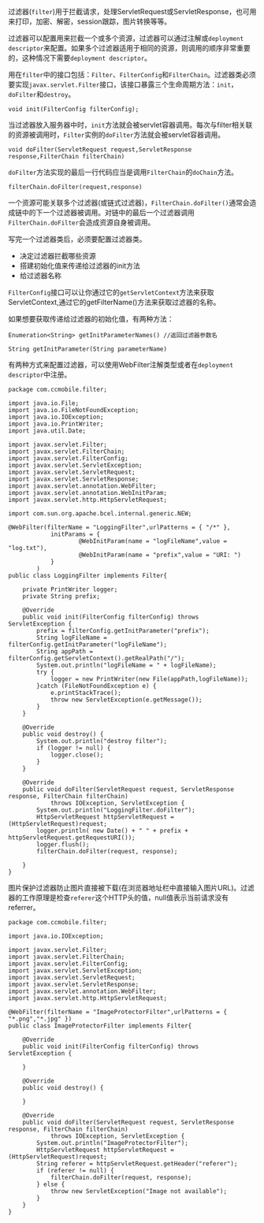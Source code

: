 过滤器(`filter`)用于拦截请求，处理ServletRequest或ServletResponse，也可用来打印，加密、解密，session跟踪，图片转换等等。

过滤器可以配置用来拦截一个或多个资源，过滤器可以通过注解或`deployment descriptor`来配置。如果多个过滤器适用于相同的资源，则调用的顺序非常重要的，这种情况下需要`deployment descriptor`。

用在`filter`中的接口包括：`Filter`、`FilterConfig`和`FilterChain`。过滤器类必须要实现`javax.servlet.Filter`接口，该接口暴露三个生命周期方法：`init`，`doFilter`和`destroy`。

```
void init(FilterConfig filterConfig);
```

当过滤器放入服务器中时，`init`方法就会被servlet容器调用。每次与filter相关联的资源被调用时，`Filter`实例的`doFilter`方法就会被servlet容器调用。

```
void doFilter(ServletRequest request,ServletResponse response,FilterChain filterChain)
```

`doFilter`方法实现的最后一行代码应当是调用`FilterChain`的`doChain`方法。

```
filterChain.doFilter(request,response)
```

一个资源可能关联多个过滤器(或链式过滤器)，`FilterChain.doFilter()`通常会造成链中的下一个过滤器被调用。对链中的最后一个过滤器调用`FilterChain.doFilter`会造成资源自身被调用。

写完一个过滤器类后，必须要配置过滤器类。

* 决定过滤器拦截哪些资源
* 搭建初始化值来传递给过滤器的init方法
* 给过滤器名称

`FilterConfig`接口可以让你通过它的`getServletContext`方法来获取ServletContext,通过它的getFilterName()方法来获取过滤器的名称。

如果想要获取传递给过滤器的初始化值，有两种方法：

```
Enumeration<String> getInitParameterNames() //返回过滤器参数名
```

```
String getInitParameter(String parameterName)
```

有两种方式来配置过滤器，可以使用WebFilter注解类型或者在`deployment descriptor`中注册。

```
package com.ccmobile.filter;

import java.io.File;
import java.io.FileNotFoundException;
import java.io.IOException;
import java.io.PrintWriter;
import java.util.Date;

import javax.servlet.Filter;
import javax.servlet.FilterChain;
import javax.servlet.FilterConfig;
import javax.servlet.ServletException;
import javax.servlet.ServletRequest;
import javax.servlet.ServletResponse;
import javax.servlet.annotation.WebFilter;
import javax.servlet.annotation.WebInitParam;
import javax.servlet.http.HttpServletRequest;

import com.sun.org.apache.bcel.internal.generic.NEW;

@WebFilter(filterName = "LoggingFilter",urlPatterns = { "/*" },
			initParams = {
					@WebInitParam(name = "logFileName",value = "log.txt"),
					@WebInitParam(name = "prefix",value = "URI: ")
			}
		)
public class LoggingFilter implements Filter{
	
	private PrintWriter logger;
	private String prefix;
	
	@Override
	public void init(FilterConfig filterConfig) throws ServletException {
		prefix = filterConfig.getInitParameter("prefix");
		String logFileName = filterConfig.getInitParameter("logFileName");
		String appPath = filterConfig.getServletContext().getRealPath("/");
		System.out.println("logFileName = " + logFileName);
		try {
			logger = new PrintWriter(new File(appPath,logFileName));
		}catch (FileNotFoundException e) {
			e.printStackTrace();
			throw new ServletException(e.getMessage());
		}
	}
	
	@Override
	public void destroy() {
		System.out.println("destroy filter");
		if (logger != null) {
			logger.close();
		}
	}
	
	@Override
	public void doFilter(ServletRequest request, ServletResponse response, FilterChain filterChain)
			throws IOException, ServletException {
		System.out.println("LoggingFilter.doFilter");
		HttpServletRequest httpServletRequest = (HttpServletRequest)request;
		logger.println( new Date() + " " + prefix + httpServletRequest.getRequestURI());
		logger.flush();
		filterChain.doFilter(request, response);
		
	}
}
```


图片保护过滤器防止图片直接被下载(在浏览器地址栏中直接输入图片URL)。过滤器的工作原理是检查`referer`这个HTTP头的值，null值表示当前请求没有referrer。
```
package com.ccmobile.filter;

import java.io.IOException;

import javax.servlet.Filter;
import javax.servlet.FilterChain;
import javax.servlet.FilterConfig;
import javax.servlet.ServletException;
import javax.servlet.ServletRequest;
import javax.servlet.ServletResponse;
import javax.servlet.annotation.WebFilter;
import javax.servlet.http.HttpServletRequest;

@WebFilter(filterName = "ImageProtectorFilter",urlPatterns = { "*.png","*.jpg" })
public class ImageProtectorFilter implements Filter{
	
	@Override
	public void init(FilterConfig filterConfig) throws ServletException {

	}
	
	@Override
	public void destroy() {

	}
	
	@Override
	public void doFilter(ServletRequest request, ServletResponse response, FilterChain filterChain)
			throws IOException, ServletException {
		System.out.println("ImageProtectorFilter");
		HttpServletRequest httpServletRequest = (HttpServletRequest)request;
		String referer = httpServletRequest.getHeader("referer");
		if (referer != null) {
			filterChain.doFilter(request, response);
		} else {
			throw new ServletException("Image not available");
		}
	}
}
```
